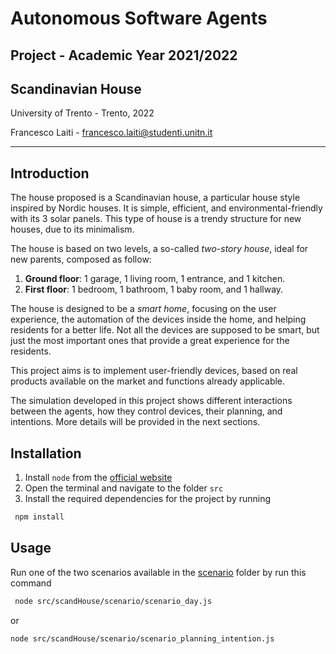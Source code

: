 # Autonomous Software Agents 

## Project - Academic Year 2021/2022
## Scandinavian House

University of Trento - Trento, 2022

Francesco Laiti - francesco.laiti@studenti.unitn.it

---
## Introduction
The house proposed is a Scandinavian house, a particular house style inspired by Nordic houses. It is simple, efficient, and environmental-friendly with its 3 solar panels. This type of house is a trendy structure for new houses, due to its minimalism.

The house is based on two levels, a so-called *two-story house*, ideal for new parents, composed as follow:

1. __Ground floor__: 1 garage, 1 living room, 1 entrance, and 1 kitchen.
2. **First floor**: 1 bedroom, 1 bathroom, 1 baby room, and 1 hallway.

The house is designed to be a *smart home*, focusing on the user experience, the automation of the devices inside the home, and helping residents for a better life. Not all the devices are supposed to be smart, but just the most important ones that provide a great experience for the residents.

This project aims is to implement user-friendly devices, based on real products available on the market and functions already applicable.

The simulation developed in this project shows different interactions between the agents, how they control devices, their planning, and intentions. More details will be provided in the next sections.

## Installation
1. Install ```node``` from the [official website](https://nodejs.org/it/)
2. Open the terminal and navigate to the folder ```src```
3. Install the required dependencies for the project by running
 ```sh
  npm install
  ```

## Usage
Run one of the two scenarios available in the [scenario](./src/scandHouse/scenario) folder by run this command
 ```sh
  node src/scandHouse/scenario/scenario_day.js
  ```
  or
  ```sh
  node src/scandHouse/scenario/scenario_planning_intention.js
  ```